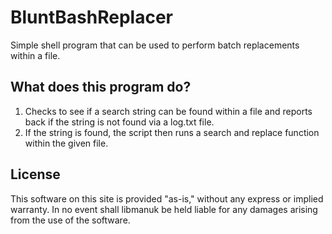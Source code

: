 # BluntBashReplacer
Simple shell program that can be used to perform batch replacements within a file.

## What does this program do?

1. Checks to see if a search string can be found within a file and reports back if the string is not found via a log.txt file.
2. If the string is found, the script then runs a search and replace function within the given file.

## License
This software on this site is provided "as-is," without any express or implied warranty. In no event shall libmanuk be held liable for any damages arising from the use of the software.
